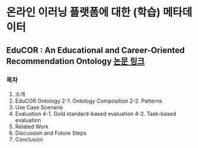 # 온라인 이러닝 플랫폼에 대한 (학습) 메타데이터

## EduCOR : An Educational and Career-Oriented Recommendation Ontology **[논문 링크](https://arxiv.org/abs/2107.05522)**

### 목차
1. 소개
2. EduCOR Ontology
2-1. Ontology Composition
2-2. Patterns
3. Use Case Scenario
4. Evaluation
4-1. Gold standard-based evaluation
4-2. Task-based evaluation
5. Related Work
6. Discussion and Future Steps
7. Conclusion
